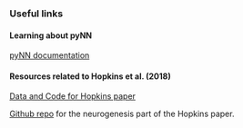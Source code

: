 ### Useful links

#### Learning about pyNN

[pyNN documentation](http://neuralensemble.org/docs/PyNN/index.html)

#### Resources related to Hopkins et al. (2018)

[Data and Code for Hopkins paper](https://data.mendeley.com/datasets/84pvnm3rj3/1)

[Github repo](https://github.com/pabogdan/neurogenesis) for the neurogenesis part of the Hopkins paper.
